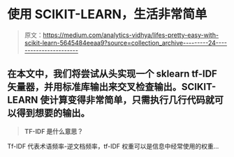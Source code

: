 # 使用 SCIKIT-LEARN，生活非常简单

> 原文：<https://medium.com/analytics-vidhya/lifes-pretty-easy-with-scikit-learn-5645484eeaa9?source=collection_archive---------24----------------------->

## 在本文中，我们将尝试从头实现一个 sklearn tf-IDF 矢量器，并用标准库输出来交叉检查输出。SCIKIT-LEARN 使计算变得非常简单，只需执行几行代码就可以得到想要的输出。

> **TF-IDF 是什么意思？**

Tf-IDF 代表术语频率-逆文档频率，tf-IDF 权重可以是信息中经常使用的权重…